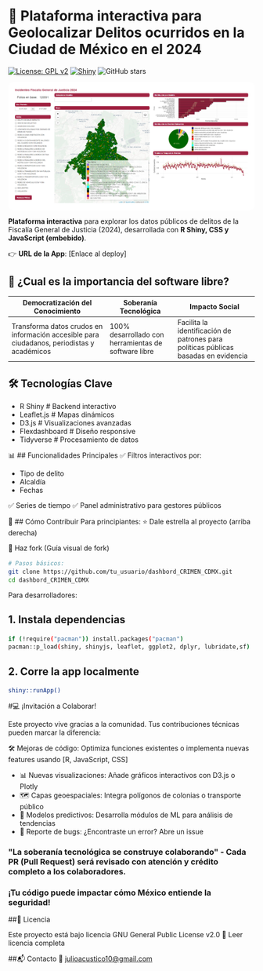 # 🚨 Plataforma interactiva para Geolocalizar Delitos ocurridos en la Ciudad de México en el 2024

[![License: GPL v2](https://img.shields.io/badge/License-GPL_v2-blue.svg)](https://www.gnu.org/licenses/old-licenses/gpl-2.0.en.html)
[![Shiny](https://img.shields.io/badge/Shiny-RStudio-blue.svg)](https://shiny.rstudio.com/)
![GitHub stars](https://img.shields.io/github/stars/jabpcomplex/dashbord_CRIMEN_CDMX?style=social)

<div align="center" style="background-color: white; padding: 10px; border-radius: 10px; display: flex;">
 <img src="https://raw.githubusercontent.com/jabpcomplex/dashbord_CRIMEN_CDMX/refs/heads/main/img/TABLERO_FGJ.png" alt="img_tablero"  height= "auto" weigth = "650">
</div>

**Plataforma interactiva** para explorar los datos públicos de delitos de la Fiscalía General de Justicia (2024), desarrollada con **R Shiny, CSS y JavaScript (embebido)**.

👉 **URL de la App**: [Enlace al deploy] 

## 🌟 ¿Cual es la importancia del software libre?
| Democratización del Conocimiento | Soberanía Tecnológica | Impacto Social |
|---------------------------------|-----------------------|----------------|
| Transforma datos crudos en información accesible para ciudadanos, periodistas y académicos | 100% desarrollado con herramientas de software libre | Facilita la identificación de patrones para políticas públicas basadas en evidencia |

## 🛠️  Tecnologías Clave

- R Shiny      # Backend interactivo
- Leaflet.js   # Mapas dinámicos
- D3.js        # Visualizaciones avanzadas
- Flexdashboard # Diseño responsive
- Tidyverse    # Procesamiento de datos


📊 ## Funcionalidades Principales
✅ Filtros interactivos por:

- Tipo de delito
- Alcaldía
- Fechas

✅ Series de tiempo 
✅ Panel administrativo para gestores públicos

🚀 ## Cómo Contribuir
Para principiantes:
⭐ Dale estrella al proyecto (arriba derecha)

🍴 Haz fork (Guía visual de fork)

```bash
# Pasos básicos:
git clone https://github.com/tu_usuario/dashbord_CRIMEN_CDMX.git
cd dashbord_CRIMEN_CDMX
````

Para desarrolladores:

## 1. Instala dependencias
```bash
if (!require("pacman")) install.packages("pacman")
pacman::p_load(shiny, shinyjs, leaflet, ggplot2, dplyr, lubridate,sf)
```

## 2. Corre la app localmente
```bash
shiny::runApp()
 ```

#💻 ¡Invitación a Colaborar!

Este proyecto vive gracias a la comunidad. Tus contribuciones técnicas pueden marcar la diferencia:

🛠️ Mejoras de código: Optimiza funciones existentes o implementa nuevas features usando [R, JavaScript, CSS]

- 📊 Nuevas visualizaciones: Añade gráficos interactivos con D3.js o Plotly
- 🗺️ Capas geoespaciales: Integra polígonos de colonias o transporte público
- 🧠 Modelos predictivos: Desarrolla módulos de ML para análisis de tendencias
- 🐛 Reporte de bugs: ¿Encontraste un error? Abre un issue

### "La soberanía tecnológica se construye colaborando" - Cada PR (Pull Request) será revisado con atención y crédito completo a los colaboradores.
### ¡Tu código puede impactar cómo México entiende la seguridad!



##📜 Licencia

Este proyecto está bajo licencia GNU General Public License v2.0
📌 Leer licencia completa

##📬 Contacto
📧 julioacustico10@gmail.com
